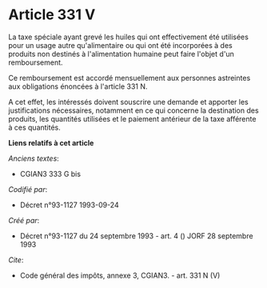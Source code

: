 # Article 331 V

La taxe spéciale ayant grevé les huiles qui ont effectivement été utilisées pour un usage autre qu'alimentaire ou qui ont été
incorporées à des produits non destinés à l'alimentation humaine peut faire l'objet d'un remboursement. 

Ce remboursement est accordé mensuellement aux personnes astreintes aux obligations énoncées à l'article 331 N. 

A cet effet, les intéressés doivent souscrire une demande et apporter les justifications nécessaires, notamment en ce qui
concerne la destination des produits, les quantités utilisées et le paiement antérieur de la taxe afférente à ces quantités.

**Liens relatifs à cet article**

_Anciens textes_:

  - CGIAN3 333 G bis

_Codifié par_:

  - Décret n°93-1127 1993-09-24

_Créé par_:

  - Décret n°93-1127 du 24 septembre 1993 - art. 4 () JORF 28 septembre 1993

_Cite_:

  - Code général des impôts, annexe 3, CGIAN3. - art. 331 N (V)
